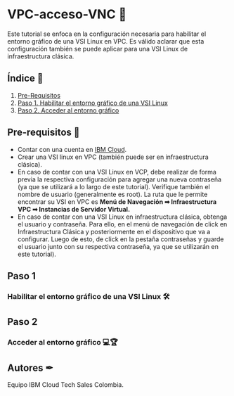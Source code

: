 # VPC-acceso-VNC 🔐
Este tutorial se enfoca en la configuración necesaria para habilitar el entorno gráfico de una VSI Linux en VPC. Es válido aclarar que esta configuración también se puede aplicar para una VSI Linux de infraestructura clásica. 

## Índice  📰
1. [Pre-Requisitos](#Pre-Requisitos-pencil)
2. [Paso 1. Habilitar el entorno gráfico de una VSI Linux](#Paso-1)
3. [Paso 2. Acceder al entorno gráfico](#Paso-2)


## Pre-requisitos :pencil:
* Contar con una cuenta en <a href="https://cloud.ibm.com/"> IBM Cloud</a>.
* Crear una VSI linux en VPC (también puede ser en infraestructura clásica).
* En caso de contar con una VSI Linux en VCP, debe realizar de forma previa la respectiva configuración para agregar una nueva contraseña (ya que se utilizará a lo largo de este tutorial). Verifique también el nombre de usuario (generalmente es root). La ruta que le permite encontrar su VSI en VPC es **Menú de Navegación ➡ Infraestructura VPC ➡ Instancias de Servidor Virtual.**
* En caso de contar con una VSI Linux en infraestructura clásica, obtenga el usuario y contraseña. Para ello, en el menú de navegación de click en Infraestructura Clásica y posteriormente en el dispositivo que va a configurar. Luego de esto, de click en la pestaña contraseñas y guarde el usuario junto con su respectiva contraseña, ya que se utilizarán en este tutorial).

## Paso 1
### Habilitar el entorno gráfico de una VSI Linux 🛠

## Paso 2
### Acceder al entorno gráfico 💻🏆

## Autores ✒
Equipo IBM Cloud Tech Sales Colombia.
